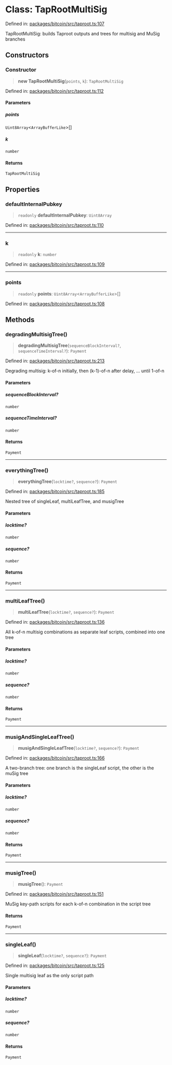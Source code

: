 # Class: TapRootMultiSig

Defined in: [packages/bitcoin/src/taproot.ts:107](https://github.com/dcdpr/did-btcr2-js/blob/c82bc5c69016e1146a0c52c6e6b21621f5abd6d4/packages/bitcoin/src/taproot.ts#L107)

TapRootMultiSig: builds Taproot outputs and trees for multisig and MuSig branches

## Constructors

### Constructor

> **new TapRootMultiSig**(`points`, `k`): `TapRootMultiSig`

Defined in: [packages/bitcoin/src/taproot.ts:112](https://github.com/dcdpr/did-btcr2-js/blob/c82bc5c69016e1146a0c52c6e6b21621f5abd6d4/packages/bitcoin/src/taproot.ts#L112)

#### Parameters

##### points

`Uint8Array`&lt;`ArrayBufferLike`&gt;[]

##### k

`number`

#### Returns

`TapRootMultiSig`

## Properties

### defaultInternalPubkey

> `readonly` **defaultInternalPubkey**: `Uint8Array`

Defined in: [packages/bitcoin/src/taproot.ts:110](https://github.com/dcdpr/did-btcr2-js/blob/c82bc5c69016e1146a0c52c6e6b21621f5abd6d4/packages/bitcoin/src/taproot.ts#L110)

***

### k

> `readonly` **k**: `number`

Defined in: [packages/bitcoin/src/taproot.ts:109](https://github.com/dcdpr/did-btcr2-js/blob/c82bc5c69016e1146a0c52c6e6b21621f5abd6d4/packages/bitcoin/src/taproot.ts#L109)

***

### points

> `readonly` **points**: `Uint8Array`&lt;`ArrayBufferLike`&gt;[]

Defined in: [packages/bitcoin/src/taproot.ts:108](https://github.com/dcdpr/did-btcr2-js/blob/c82bc5c69016e1146a0c52c6e6b21621f5abd6d4/packages/bitcoin/src/taproot.ts#L108)

## Methods

### degradingMultisigTree()

> **degradingMultisigTree**(`sequenceBlockInterval?`, `sequenceTimeInterval?`): `Payment`

Defined in: [packages/bitcoin/src/taproot.ts:213](https://github.com/dcdpr/did-btcr2-js/blob/c82bc5c69016e1146a0c52c6e6b21621f5abd6d4/packages/bitcoin/src/taproot.ts#L213)

Degrading multisig: k-of-n initially, then (k-1)-of-n after delay, ... until 1-of-n

#### Parameters

##### sequenceBlockInterval?

`number`

##### sequenceTimeInterval?

`number`

#### Returns

`Payment`

***

### everythingTree()

> **everythingTree**(`locktime?`, `sequence?`): `Payment`

Defined in: [packages/bitcoin/src/taproot.ts:185](https://github.com/dcdpr/did-btcr2-js/blob/c82bc5c69016e1146a0c52c6e6b21621f5abd6d4/packages/bitcoin/src/taproot.ts#L185)

Nested tree of singleLeaf, multiLeafTree, and musigTree

#### Parameters

##### locktime?

`number`

##### sequence?

`number`

#### Returns

`Payment`

***

### multiLeafTree()

> **multiLeafTree**(`locktime?`, `sequence?`): `Payment`

Defined in: [packages/bitcoin/src/taproot.ts:136](https://github.com/dcdpr/did-btcr2-js/blob/c82bc5c69016e1146a0c52c6e6b21621f5abd6d4/packages/bitcoin/src/taproot.ts#L136)

All k-of-n multisig combinations as separate leaf scripts, combined into one tree

#### Parameters

##### locktime?

`number`

##### sequence?

`number`

#### Returns

`Payment`

***

### musigAndSingleLeafTree()

> **musigAndSingleLeafTree**(`locktime?`, `sequence?`): `Payment`

Defined in: [packages/bitcoin/src/taproot.ts:166](https://github.com/dcdpr/did-btcr2-js/blob/c82bc5c69016e1146a0c52c6e6b21621f5abd6d4/packages/bitcoin/src/taproot.ts#L166)

A two-branch tree: one branch is the singleLeaf script, the other is the muSig tree

#### Parameters

##### locktime?

`number`

##### sequence?

`number`

#### Returns

`Payment`

***

### musigTree()

> **musigTree**(): `Payment`

Defined in: [packages/bitcoin/src/taproot.ts:151](https://github.com/dcdpr/did-btcr2-js/blob/c82bc5c69016e1146a0c52c6e6b21621f5abd6d4/packages/bitcoin/src/taproot.ts#L151)

MuSig key-path scripts for each k-of-n combination in the script tree

#### Returns

`Payment`

***

### singleLeaf()

> **singleLeaf**(`locktime?`, `sequence?`): `Payment`

Defined in: [packages/bitcoin/src/taproot.ts:125](https://github.com/dcdpr/did-btcr2-js/blob/c82bc5c69016e1146a0c52c6e6b21621f5abd6d4/packages/bitcoin/src/taproot.ts#L125)

Single multisig leaf as the only script path

#### Parameters

##### locktime?

`number`

##### sequence?

`number`

#### Returns

`Payment`

